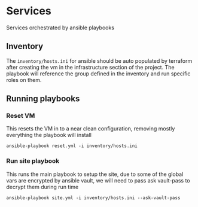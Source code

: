 # Services
Services orchestrated by ansible playbooks

## Inventory
The `inventory/hosts.ini` for ansible should be auto populated by terraform after creating the vm in the infrastructure section of the project. The playbook will reference the group defined in the inventory and run specific roles on them.

## Running playbooks

### Reset VM
This resets the VM in to a near clean configuration, removing mostly everything the playbook will install

```
ansible-playbook reset.yml -i inventory/hosts.ini 
```

### Run site playbook
This runs the main playbook to setup the site, due to some of the global vars are encrypted by ansible vault, we will need to pass ask vault-pass to decrypt them during run time
```
ansible-playbook site.yml -i inventory/hosts.ini --ask-vault-pass 
```